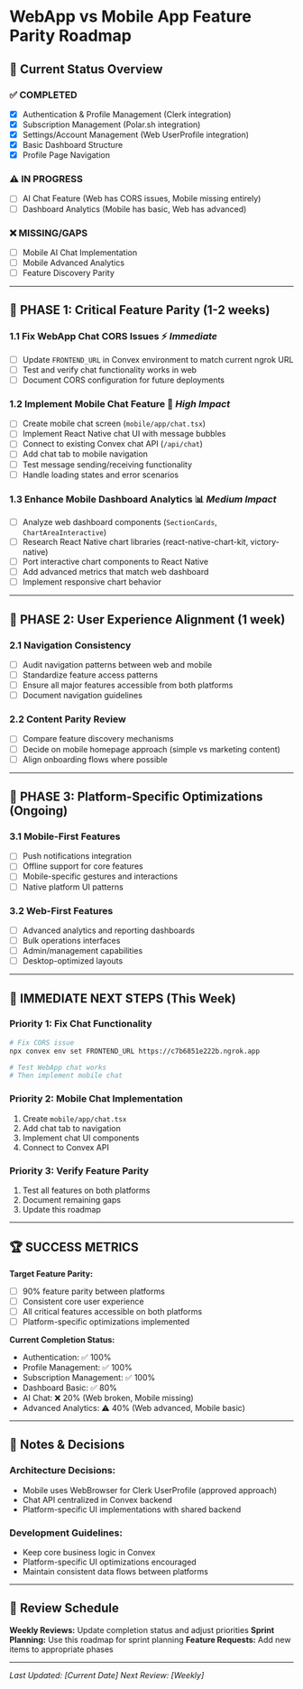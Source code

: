 # WebApp vs Mobile App Feature Parity Roadmap

## 🎯 Current Status Overview

### ✅ **COMPLETED**
- [x] Authentication & Profile Management (Clerk integration)
- [x] Subscription Management (Polar.sh integration) 
- [x] Settings/Account Management (Web UserProfile integration)
- [x] Basic Dashboard Structure
- [x] Profile Page Navigation

### ⚠️ **IN PROGRESS**
- [ ] AI Chat Feature (Web has CORS issues, Mobile missing entirely)
- [ ] Dashboard Analytics (Mobile has basic, Web has advanced)

### ❌ **MISSING/GAPS**
- [ ] Mobile AI Chat Implementation
- [ ] Mobile Advanced Analytics
- [ ] Feature Discovery Parity

---

## 🚀 PHASE 1: Critical Feature Parity (1-2 weeks)

### **1.1 Fix WebApp Chat CORS Issues** ⚡ *Immediate*
- [ ] Update `FRONTEND_URL` in Convex environment to match current ngrok URL
- [ ] Test and verify chat functionality works in web
- [ ] Document CORS configuration for future deployments

### **1.2 Implement Mobile Chat Feature** 🎯 *High Impact*
- [ ] Create mobile chat screen (`mobile/app/chat.tsx`)
- [ ] Implement React Native chat UI with message bubbles
- [ ] Connect to existing Convex chat API (`/api/chat`)
- [ ] Add chat tab to mobile navigation
- [ ] Test message sending/receiving functionality
- [ ] Handle loading states and error scenarios

### **1.3 Enhance Mobile Dashboard Analytics** 📊 *Medium Impact*
- [ ] Analyze web dashboard components (`SectionCards`, `ChartAreaInteractive`)
- [ ] Research React Native chart libraries (react-native-chart-kit, victory-native)
- [ ] Port interactive chart components to React Native
- [ ] Add advanced metrics that match web dashboard
- [ ] Implement responsive chart behavior

---

## 🔧 PHASE 2: User Experience Alignment (1 week)

### **2.1 Navigation Consistency**
- [ ] Audit navigation patterns between web and mobile
- [ ] Standardize feature access patterns
- [ ] Ensure all major features accessible from both platforms
- [ ] Document navigation guidelines

### **2.2 Content Parity Review**
- [ ] Compare feature discovery mechanisms
- [ ] Decide on mobile homepage approach (simple vs marketing content)
- [ ] Align onboarding flows where possible

---

## 📱 PHASE 3: Platform-Specific Optimizations (Ongoing)

### **3.1 Mobile-First Features** 
- [ ] Push notifications integration
- [ ] Offline support for core features
- [ ] Mobile-specific gestures and interactions
- [ ] Native platform UI patterns

### **3.2 Web-First Features**
- [ ] Advanced analytics and reporting dashboards
- [ ] Bulk operations interfaces
- [ ] Admin/management capabilities
- [ ] Desktop-optimized layouts

---

## 🎯 IMMEDIATE NEXT STEPS (This Week)

### **Priority 1: Fix Chat Functionality**
```bash
# Fix CORS issue
npx convex env set FRONTEND_URL https://c7b6851e222b.ngrok.app

# Test WebApp chat works
# Then implement mobile chat
```

### **Priority 2: Mobile Chat Implementation**
1. Create `mobile/app/chat.tsx` 
2. Add chat tab to navigation
3. Implement chat UI components
4. Connect to Convex API

### **Priority 3: Verify Feature Parity**
1. Test all features on both platforms
2. Document remaining gaps
3. Update this roadmap

---

## 🏆 SUCCESS METRICS

**Target Feature Parity:**
- [ ] 90% feature parity between platforms
- [ ] Consistent core user experience
- [ ] All critical features accessible on both platforms
- [ ] Platform-specific optimizations implemented

**Current Completion Status:**
- Authentication: ✅ 100%
- Profile Management: ✅ 100% 
- Subscription Management: ✅ 100%
- Dashboard Basic: ✅ 80%
- AI Chat: ❌ 20% (Web broken, Mobile missing)
- Advanced Analytics: ⚠️ 40% (Web advanced, Mobile basic)

---

## 📝 Notes & Decisions

### **Architecture Decisions:**
- Mobile uses WebBrowser for Clerk UserProfile (approved approach)
- Chat API centralized in Convex backend
- Platform-specific UI implementations with shared backend

### **Development Guidelines:**
- Keep core business logic in Convex
- Platform-specific UI optimizations encouraged
- Maintain consistent data flows between platforms

---

## 🔄 Review Schedule

**Weekly Reviews:** Update completion status and adjust priorities
**Sprint Planning:** Use this roadmap for sprint planning
**Feature Requests:** Add new items to appropriate phases

---

*Last Updated: [Current Date]*
*Next Review: [Weekly]*